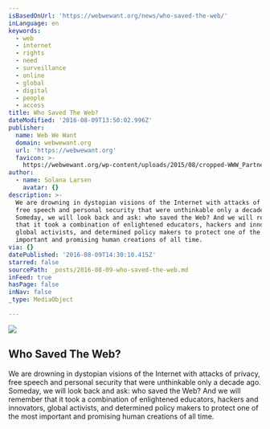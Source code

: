 ```yaml
---
isBasedOnUrl: 'https://webwewant.org/news/who-saved-the-web/'
inLanguage: en
keywords:
  - web
  - internet
  - rights
  - need
  - surveillance
  - online
  - global
  - digital
  - people
  - access
title: Who Saved The Web?
dateModified: '2016-08-09T13:50:02.996Z'
publisher:
  name: Web We Want
  domain: webwewant.org
  url: 'https://webwewant.org'
  favicon: >-
    https://webwewant.org/wp-content/uploads/2015/08/cropped-WWW_Partner_Logo_RGB-192x192.jpg
author:
  - name: Solana Larsen
    avatar: {}
description: >-
  We are drowning in dystopian visions of the Internet with attacks of privacy,
  free speech and personal security that were unthinkable only a decade ago.
  Someday, we will look back and ask: who saved the Web? And we will remember
  that it took a combination of enlightened educators, hackers and innovators,
  global activists, and determined policy makers to protect one of the most
  important and promising human creations of all time.
via: {}
datePublished: '2016-08-09T14:30:10.415Z'
starred: false
sourcePath: _posts/2016-08-09-who-saved-the-web.md
inFeed: true
hasPage: false
inNav: false
_type: MediaObject

---
```

<article style=""><img src="https://imgflo.herokuapp.com/graph/vahj1ThiexotieMo/bb32c59fc7207d3780fe1ca0718fbaeb/noop.jpg?input=https%3A%2F%2Fwebwewant.org%2Fwp-content%2Fuploads%2F2016%2F08%2Fsaveweb_lab.jpg" /><h1>Who Saved The Web?</h1><p>We are drowning in dystopian visions of the Internet with attacks of privacy, free speech and personal security that were unthinkable only a decade ago. Someday, we will look back and ask: who saved the Web? And we will remember that it took a combination of enlightened educators, hackers and innovators, global activists, and determined policy makers to protect one of the most important and promising human creations of all time.</p></article>